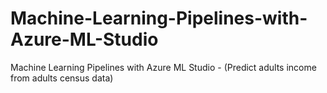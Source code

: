 # Machine-Learning-Pipelines-with-Azure-ML-Studio
Machine Learning Pipelines with Azure ML Studio - (Predict adults income from adults census data)
